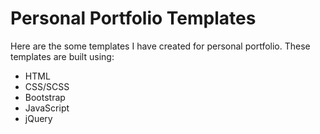 # Personal Portfolio Templates

Here are the some templates I have created for personal portfolio. These templates are built using:
- HTML
- CSS/SCSS
- Bootstrap
- JavaScript
- jQuery
